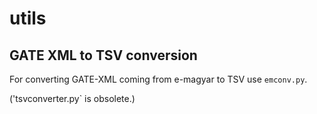 # utils

## GATE XML to TSV conversion

For converting GATE-XML coming from e-magyar to TSV use `emconv.py`.

('tsvconverter.py` is obsolete.)

